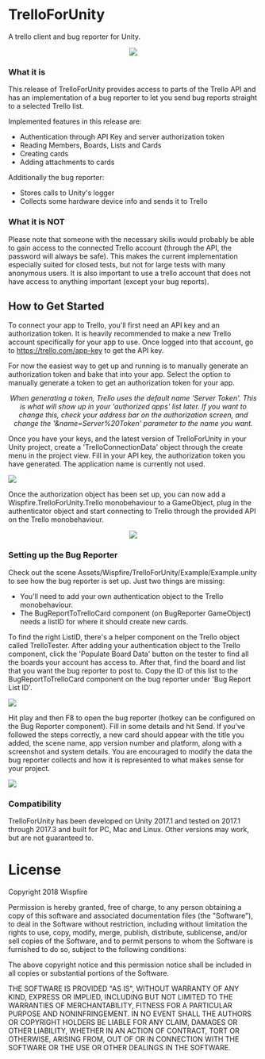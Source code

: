 # TrelloForUnity
A trello client and bug reporter for Unity.

<p align ="center">
<img src ="Docs/example.gif" />
</p>

### What it is ###
This release of TrelloForUnity provides access to parts of the Trello API and has an implementation of a bug reporter to let you send bug reports straight to a selected Trello list.


Implemented features in this release are:

* Authentication through API Key and server authorization token
* Reading Members, Boards, Lists and Cards
* Creating cards
* Adding attachments to cards

Additionally the bug reporter:
* Stores calls to Unity's logger
* Collects some hardware device info and sends it to Trello
 
### What it is NOT ###
Please note that someone with the necessary skills would probably be able to gain access to the connected Trello account (through the API, the password will always be safe). This makes the current implementation especially suited for closed tests, but not for large tests with many anonymous users. It is also important to use a trello account that does not have access to anything important (except your bug reports).


## How to Get Started ##

To connect your app to Trello, you'll first need an API key and an authorization token. 
It is heavily recommended to make a new Trello account specifically for your app to use. Once logged into that account, go to https://trello.com/app-key to get the API key. 

For now the easiest way to get up and running is to manually generate an authorization token and bake that into your app. Select the option to manually generate a token to get an authorization token for your app.


<p align ="center"><i>
When generating a token, Trello uses the default name 'Server Token'. This is what will show up in your 'authorized apps' list later. If you want to change this, check your address bar on the authorization screen, and change the '&name=Server%20Token' parameter to the name you want.
</i></p>

Once you have your keys, and the latest version of TrelloForUnity in your Unity project, create a 'TrelloConnectionData' object through the create menu in the project view. Fill in your API key, the authorization token you have generated. The application name is currently not used.

<img src ="Docs/TrelloConnectionData.png" />

Once the authorization object has been set up, you can now add a Wispfire.TrelloForUnity.Trello monobehaviour to a GameObject, plug in the authenticator object and start connecting to Trello through the provided API on the Trello monobehaviour.

<p align ="center">
<img src ="Docs/bugreport.png" />
</p>

### Setting up the Bug Reporter ###
Check out the scene Assets/Wispfire/TrelloForUnity/Example/Example.unity to see how the bug reporter is set up.
Just two things are missing:
* You'll need to add your own authentication object to the Trello monobehaviour.
* The BugReportToTrelloCard component (on BugReporter GameObject) needs a listID for where it should create new cards.

To find the right ListID, there's a helper component on the Trello object called TrelloTester. After adding your authentication object to the Trello component, click the 'Populate Board Data' button on the tester to find all the boards your account has access to. After that, find the board and list that you want the bug reporter to post to. Copy the ID of this list to the BugReportToTrelloCard component on the bug reporter under 'Bug Report List ID'.

<img src ="Docs/TrelloAndTrelloTester.png" />

Hit play and then F8 to open the bug reporter (hotkey can be configured on the Bug Reporter component). Fill in some details and hit Send. If you've followed the steps correctly, a new card should appear with the title you added, the scene name, app version number and platform, along with a screenshot and system details. You are encouraged to modify the data the bug reporter collects and how it is represented to what makes sense for your project.

<img src ="Docs/TrelloAndTrelloTester.png" />

### Compatibility ###
TrelloForUnity has been developed on Unity 2017.1 and tested on 2017.1 through 2017.3 and built for PC, Mac and Linux. Other versions may work, but are not guaranteed to. 

# License
Copyright 2018 Wispfire

Permission is hereby granted, free of charge, to any person obtaining a copy of this software and associated documentation files (the "Software"), to deal in the Software without restriction, including without limitation the rights to use, copy, modify, merge, publish, distribute, sublicense, and/or sell copies of the Software, and to permit persons to whom the Software is furnished to do so, subject to the following conditions:

The above copyright notice and this permission notice shall be included in all copies or substantial portions of the Software.

THE SOFTWARE IS PROVIDED "AS IS", WITHOUT WARRANTY OF ANY KIND, EXPRESS OR IMPLIED, INCLUDING BUT NOT LIMITED TO THE WARRANTIES OF MERCHANTABILITY, FITNESS FOR A PARTICULAR PURPOSE AND NONINFRINGEMENT. IN NO EVENT SHALL THE AUTHORS OR COPYRIGHT HOLDERS BE LIABLE FOR ANY CLAIM, DAMAGES OR OTHER LIABILITY, WHETHER IN AN ACTION OF CONTRACT, TORT OR OTHERWISE, ARISING FROM, OUT OF OR IN CONNECTION WITH THE SOFTWARE OR THE USE OR OTHER DEALINGS IN THE SOFTWARE.